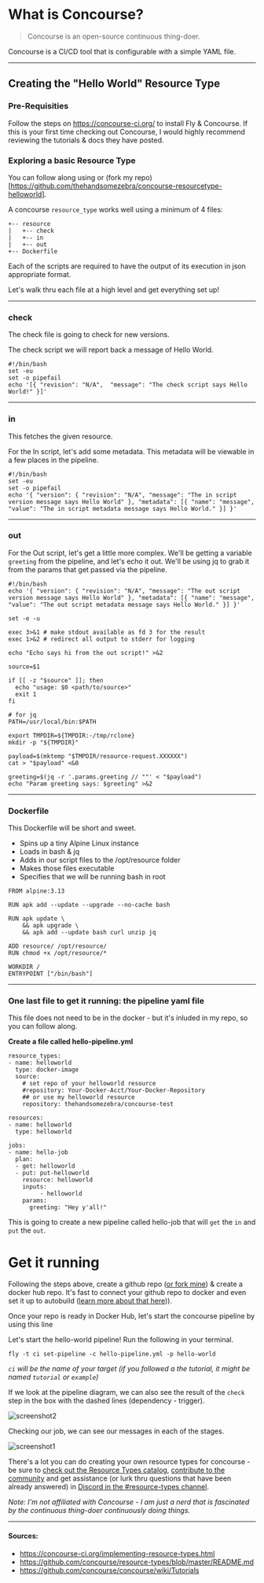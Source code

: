 # What is Concourse?

> Concourse is an open-source continuous thing-doer.

Concourse is a CI/CD tool that is configurable with a simple YAML file.


---



## Creating the "Hello World" Resource Type



### Pre-Requisities

Follow the steps on https://concourse-ci.org/ to install Fly & Concourse.
If this is your first time checking out Concourse, I would highly recommend reviewing the tutorials & docs they have posted.

### Exploring a basic Resource Type

You can follow along using or (fork my repo)[https://github.com/thehandsomezebra/concourse-resourcetype-helloworld].

A concourse `resource_type` works well using a minimum of 4 files:

```
+-- resource
|   +-- check
|   +-- in
|   +-- out
+-- Dockerfile
```

Each of the scripts are required to have the output of its execution in json appropriate format.

Let's walk thru each file at a high level and get everything set up!

---



### check
The check file is going to check for new versions.

The check script we will report back a message of Hello World.
```
#!/bin/bash
set -eu
set -o pipefail
echo '[{ "revision": "N/A",  "message": "The check script says Hello World!" }]'
```

---



### in

This fetches the given resource.

For the In script, let's add some metadata.  This metadata will be viewable in a few places in the pipeline.
```
#!/bin/bash
set -eu
set -o pipefail
echo '{ "version": { "revision": "N/A", "message": "The in script version message says Hello World" }, "metadata": [{ "name": "message", "value": "The in script metadata message says Hello World." }] }'

```

---



### out

For the Out script, let's get a little more complex.  We'll be getting a variable `greeting` from the pipeline, and let's echo it out.
We'll be using jq to grab it from the params that get passed via the pipeline.


```
#!/bin/bash
echo '{ "version": { "revision": "N/A", "message": "The out script version message says Hello World" }, "metadata": [{ "name": "message", "value": "The out script metadata message says Hello World." }] }'

set -e -u

exec 3>&1 # make stdout available as fd 3 for the result
exec 1>&2 # redirect all output to stderr for logging

echo "Echo says hi from the out script!" >&2

source=$1

if [[ -z "$source" ]]; then
  echo "usage: $0 <path/to/source>"
  exit 1
fi

# for jq
PATH=/usr/local/bin:$PATH

export TMPDIR=${TMPDIR:-/tmp/rclone}
mkdir -p "${TMPDIR}"

payload=$(mktemp "$TMPDIR/resource-request.XXXXXX")
cat > "$payload" <&0

greeting=$(jq -r '.params.greeting // ""' < "$payload")
echo "Param greeting says: $greeting" >&2
```

---



### Dockerfile

This Dockerfile will be short and sweet. 

- Spins up a tiny Alpine Linux instance
- Loads in bash & jq
- Adds in our script files to the /opt/resource folder
- Makes those files executable 
- Specifies that we will be running bash in root

```
FROM alpine:3.13

RUN apk add --update --upgrade --no-cache bash

RUN apk update \
    && apk upgrade \
    && apk add --update bash curl unzip jq

ADD resource/ /opt/resource/
RUN chmod +x /opt/resource/*

WORKDIR /
ENTRYPOINT ["/bin/bash"]
```



---



### One last file to get it running: the pipeline yaml file

This file does not need to be in the docker - but it's inluded in my repo, so you can follow along.

**Create a file called hello-pipeline.yml**

```
resource_types:
- name: helloworld
  type: docker-image
  source:
    # set repo of your helloworld resource
    #repository: Your-Docker-Acct/Your-Docker-Repository
    ## or use my helloworld resource
    repository: thehandsomezebra/concourse-test

resources:
- name: helloworld
  type: helloworld

jobs:
- name: hello-job
  plan:
  - get: helloworld
  - put: put-helloworld
    resource: helloworld
    inputs:
         - helloworld
    params:
      greeting: "Hey y'all!"
```

This is going to create a new pipeline called hello-job that will `get` the `in` and `put` the `out`.


# Get it running
Following the steps above, create a github repo ([or fork mine](https://github.com/thehandsomezebra/concourse-resourcetype-helloworld)) & create a docker hub repo. It's fast to connect your github repo to docker and even set it up to autobuild ([learn more about that here](https://docs.docker.com/docker-hub/builds/))).

Once your repo is ready in Docker Hub, let's start the concourse pipeline by using this line


Let's start the hello-world pipeline!
Run the following in your terminal.

```
fly -t ci set-pipeline -c hello-pipeline.yml -p hello-world
```
_`ci` will be the name of your target (if you followed a the tutorial, it might be named `tutorial` or `example`)_

If we look at the pipeline diagram, we can also see the result of the `check` step in the box with the dashed lines (dependency - trigger).


![screenshot2](/screenshot2.png)




Checking our job, we can see our messages in each of the stages.

![screenshot1](/screenshot1.png)



There's a lot you can do creating your own resource types for concourse - be sure to [check out the Resource Types catalog](https://resource-types.concourse-ci.org/), [contribute to the community](https://github.com/concourse/resource-types/blob/master/README.md) and get assistance (or lurk thru questions that have been already answered) in [Discord in the #resource-types channel](https://discord.gg/MeRxXKW).







_Note: I'm not affiliated with Concourse - I am just a nerd that is fascinated by the continuous thing-doer continuously doing things._

---
#### Sources:

- https://concourse-ci.org/implementing-resource-types.html
- https://github.com/concourse/resource-types/blob/master/README.md
- https://github.com/concourse/concourse/wiki/Tutorials
